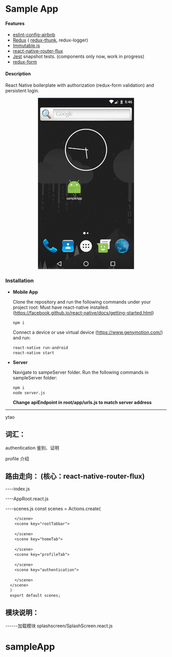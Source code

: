 # Sample App
#### Features
* <a href="https://github.com/airbnb/javascript/tree/master/packages/eslint-config-airbnb">eslint-config-airbnb</a>
* <a href="https://github.com/reactjs/react-redux">Redux</a> (
  <a href="https://github.com/gaearon/redux-thunk">redux-thunk</a>, redux-logger)
* <a href="https://facebook.github.io/immutable-js/">Immutable.js</a>
* <a href="https://github.com/aksonov/react-native-router-flux">react-native-router-flux</a>
* <a href="https://facebook.github.io/jest/">Jest</a> snapshot tests. (components only now, work in progress)
* <a href="https://github.com/erikras/redux-form">redux-form</a>
#### Description

React Native boilerplate with authorization (redux-form validation) and persistent login.

<p align="center">
  <img src="./demo.gif" width="300"/>
</p>

### Installation
- <b>Mobile App</b>

  Clone the repository and run the following commands under your project root:
  Must have react-native installed. (https://facebook.github.io/react-native/docs/getting-started.html)
  ```
  npm i
  ```
  Connect a device or use virtual device (https://www.genymotion.com/) and run:
  ```
  react-native run-android
  react-native start
  ```
- <b>Server</b>

  Navigate to sampeServer folder.
  Run the following commands in sampleServer folder:
  ```
  npm i
  node server.js
  ```
  <b>Change apiEndpoint in root/app/urls.js to match server address</b>


------------------------------------------------------------------------------------
ytao

词汇：
--------------
authentication
鉴别、证明

profile
介绍

路由走向：
(核心：react-native-router-flux)
---------------------------------

----index.js
      <Provider store={store}>
        <AppRoot />
      </Provider>

----AppRoot.react.js
      <RouterWithRedux scenes={scenes} />

----scenes.js
      const scenes = Actions.create(
      <scene key="root">
        <scene key="splash">

        </scene>
        <scene key="rootTabbar">

        </scene>
        <scene key="homeTab">

        </scene>
        <scene key="profileTab">

        </scene>
        <scene key="authentication">

        </scene>
      </scene>
      )
      export default scenes;

模块说明：
-----------------------------------
------加载模块
        splashscreen/SplashScreen.react.js

# sampleApp
